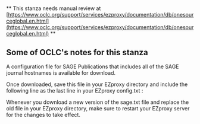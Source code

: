 # 
** This stanza needs manual review at [https://www.oclc.org/support/services/ezproxy/documentation/db/onesourceglobal.en.html](https://www.oclc.org/support/services/ezproxy/documentation/db/onesourceglobal.en.html) **

## Some of OCLC's notes for this stanza

A configuration file for SAGE Publications that includes all of the SAGE journal hostnames is available for download.

Once downloaded, save this file in your EZproxy directory and include the following line as the last line in your EZproxy config.txt :

Whenever you download a new version of the sage.txt file and replace the old file in your EZproxy directory, make sure to restart your EZproxy server for the changes to take effect.
 
